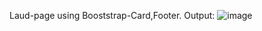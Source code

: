 Laud-page using Booststrap-Card,Footer.
Output:
![image](https://github.com/yamuna-FSD-Developer/laud-page/assets/150881590/8b794774-a65a-4a13-932d-cb849aa6432e)

